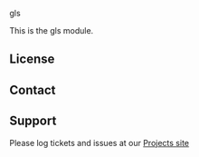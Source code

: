 gls

This is the gls module.

License
-------


Contact
-------


Support
-------

Please log tickets and issues at our [Projects site](http://projects.example.com)

